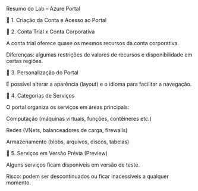 Resumo do Lab – Azure Portal

📌 1. Criação da Conta e Acesso ao Portal

📌 2. Conta Trial x Conta Corporativa

A conta trial oferece quase os mesmos recursos da conta corporativa.

Diferenças: algumas restrições de valores de recursos e disponibilidade em certas regiões.

📌 3. Personalização do Portal

É possível alterar a aparência (layout) e o idioma para facilitar a navegação.

📌 4. Categorias de Serviços

O portal organiza os serviços em áreas principais:

Computação (máquinas virtuais, funções, contêineres etc.)

Redes (VNets, balanceadores de carga, firewalls)

Armazenamento (blobs, arquivos, discos, tabelas)

📌 5. Serviços em Versão Prévia (Preview)

Alguns serviços ficam disponíveis em versão de teste.

Risco: podem ser descontinuados ou ficar inacessíveis a qualquer momento.

